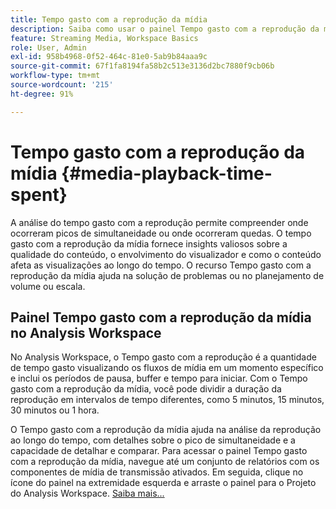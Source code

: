 ```yaml
---
title: Tempo gasto com a reprodução da mídia
description: Saiba como usar o painel Tempo gasto com a reprodução da mídia para analisar o tempo gasto com reprodução e entender sobre o pico de simultaneidade e onde ocorreram quedas.
feature: Streaming Media, Workspace Basics
role: User, Admin
exl-id: 958b4968-0f52-464c-81e0-5ab9b84aaa9c
source-git-commit: 67f1fa8194fa58b2c513e3136d2bc7880f9cb06b
workflow-type: tm+mt
source-wordcount: '215'
ht-degree: 91%

---
```


# Tempo gasto com a reprodução da mídia {#media-playback-time-spent}

A análise do tempo gasto com a reprodução permite compreender onde ocorreram picos de simultaneidade ou onde ocorreram quedas. O tempo gasto com a reprodução da mídia fornece insights valiosos sobre a qualidade do conteúdo, o envolvimento do visualizador e como o conteúdo afeta as visualizações ao longo do tempo. O recurso Tempo gasto com a reprodução da mídia ajuda na solução de problemas ou no planejamento de volume ou escala.

## Painel Tempo gasto com a reprodução da mídia no Analysis Workspace

No Analysis Workspace, o Tempo gasto com a reprodução é a quantidade de tempo gasto visualizando os fluxos de mídia em um momento específico e inclui os períodos de pausa, buffer e tempo para iniciar. Com o Tempo gasto com a reprodução da mídia, você pode dividir a duração da reprodução em intervalos de tempo diferentes, como 5 minutos, 15 minutos, 30 minutos ou 1 hora.


O Tempo gasto com a reprodução da mídia ajuda na análise da reprodução ao longo do tempo, com detalhes sobre o pico de simultaneidade e a capacidade de detalhar e comparar. Para acessar o painel Tempo gasto com a reprodução da mídia, navegue até um conjunto de relatórios com os componentes de mídia de transmissão ativados. Em seguida, clique no ícone do painel na extremidade esquerda e arraste o painel para o Projeto do Analysis Workspace. [Saiba mais...](https://experienceleague.adobe.com/docs/analytics/analyze/analysis-workspace/panels/media-playback-timespent/media-playback-time-spent.html?lang=pt-BR)

<!-- ## DOES THIS APPLY Get Concurrent Viewers via Analytics Reporting API

REVISE You can also get concurrent viewer data for up to 1-month at a time at minute-level granularity using the Analytics Reporting API 2.0.  The reporting API uses the same definition of concurrent viewers as Analysis Workspace.  For more information see [_*Get concurrent viewers JSON report data with Analytics 2.0 APIs*_](/help/reporting/reports-and-analytics/get-concurrent-json20.md). -->
